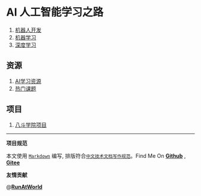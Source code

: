 # AI 人工智能学习之路

1. [机器人开发](robot/README.md)
1. [机器学习](./ml/)
1. [深度学习](./dl/)

## 资源

1. [AI学习资源](./ai_source.md)
1. [热门课题](./hot/README.md)

## 项目

1. [八斗学院项目](./project/八斗学院.md)



----------------------------------------

**项目规范**

本文使用 [`Markdown`](https://www.markdownguide.org/basic-syntax) 编写, 排版符合[`中文技术文档写作规范`](https://github.com/hbulpf/document-style-guide)。Find Me On [**Github**](https://github.com/hbulpf/aipath) , [**Gitee**](https://gitee.com/hecloudAi/aipath)

**友情贡献**

@[**RunAtWorld**](http://www.github.com/RunAtWorld)  &nbsp;  

